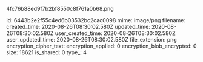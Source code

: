 4fc76b88ed9f7b2bf8550c8f761a0b68.png

id: 6443b2e2f55c4ed6b03532bc2cac0098
mime: image/png
filename: 
created_time: 2020-08-26T08:30:02.580Z
updated_time: 2020-08-26T08:30:02.580Z
user_created_time: 2020-08-26T08:30:02.580Z
user_updated_time: 2020-08-26T08:30:02.580Z
file_extension: png
encryption_cipher_text: 
encryption_applied: 0
encryption_blob_encrypted: 0
size: 18621
is_shared: 0
type_: 4